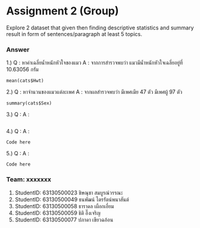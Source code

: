 # Assignment 2 (Group)
Explore 2 dataset that given then finding descriptive statistics and summary result in form of sentences/paragraph at least 5 topics.

### Answer

1.) Q : หาค่าเฉลี่ยน้ำหนักหัวใจของแมว
    A : จากการสำรวจพบว่า แมวมีน้ำหนักหัวใจเฉลี่ยอยู่ที่ 10.63056 กรัม
```{R}
mean(cats$Hwt)
```

2.) Q : หาจำนวนของแมวแต่ละเพศ
    A : จากผลสำรวจพบว่า มีเพศเมีย 47 ตัว มีเพศผู้ 97 ตัว
```{R}
summary(cats$Sex)
```

3.) Q :
    A : 
```{R}

```

4.) Q :
    A : 
```{R}
Code here
```

5.) Q :
    A : 
```{R}
Code here
```
### Team: xxxxxxx

1.  StudentID: 63130500023 ชิษณุชา สมบูรณ์วรรณะ
2.  StudentID: 63130500049 ธนพัฒน์ ไตรรัตน์พนาสันต์
3.  StudentID: 63130500058 ธาราดล เผือกเอี่ยม
4.  StudentID: 63130500059 ธิติ อึ๊งเจริญ
5.  StudentID: 63130500077 ปภาดา เขียวฉอ้อน
